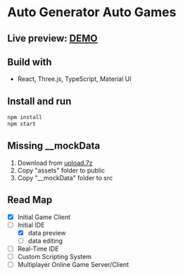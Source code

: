 # Auto Generator Auto Games

## Live preview: [DEMO](https://agag-313620.ew.r.appspot.com/)

## Build with

- React, Three.js, TypeScript, Material UI

## Install and run

```bash
npm install
npm start
```

## Missing __mockData

1. Download from [upload.7z](https://agag-313620.ew.r.appspot.com/assets/upload.7z)
2. Copy "assets" folder to public
3. Copy "__mockData" folder to src
  
## Read Map

- [x] Initial Game Client
- [ ] Initial IDE
  - [x] data preview
  - [ ] data editing
- [ ] Real-Time IDE
- [ ] Custom Scripting System
- [ ] Multiplayer Online Game Server/Client
